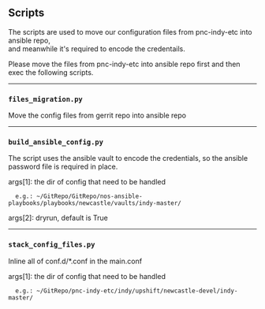 ## Scripts

The scripts are used to move our configuration files from pnc-indy-etc into ansible repo,  
and meanwhile it's required to encode the credentails.  

Please move the files from pnc-indy-etc into ansible repo first and then exec the following scripts.

---
### `files_migration.py`
Move the config files from gerrit repo into ansible repo

---
### `build_ansible_config.py`
The script uses the ansible vault to encode the credentials, so the ansible password file is required in place.


args[1]: the dir of config that need to be handled  
```
  e.g.: ~/GitRepo/GitRepo/nos-ansible-playbooks/playbooks/newcastle/vaults/indy-master/  
```
args[2]: dryrun, default is True

---
### `stack_config_files.py`
Inline all of conf.d/*.conf in the main.conf


args[1]: the dir of config that need to be handled  
```
  e.g.: ~/GitRepo/pnc-indy-etc/indy/upshift/newcastle-devel/indy-master/
```

